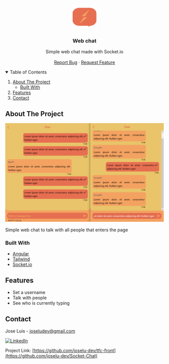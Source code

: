 <!-- PROJECT LOGO -->
<br />
<p align="center">
  <a href="https://github.com/JoseLu-Dev/Socket-Chat">
    <img src="resources/logo.svg" alt="Logo" width="80" height="80">
  </a>

  <h3 align="center">Web chat</h3>

  <p align="center">
    Simple web chat made with Socket.io
    <br />
    <br />
    <!--<a href="https://joselu-dev.github.io/Socket-Chat/#/">View App</a>
    ·-->
    <a href="https://github.com/JoseLu-Dev/Socket-Chat/issues">Report Bug</a>
    ·
    <a href="https://github.com/JoseLu-Dev/Socket-Chat/issues">Request Feature</a>
  </p>
</p>


<!-- TABLE OF CONTENTS -->
<details open="open">
  <summary>Table of Contents</summary>
  <ol>
    <li>
      <a href="#about-the-project">About The Project</a>
      <ul>
        <li><a href="#built-with">Built With</a></li>
      </ul>
    </li>
    <li><a href="#features">Features</a></li>
    <li><a href="#contact">Contact</a></li>
  </ol>
</details>


<!-- ABOUT THE PROJECT -->
## About The Project

[![Chat Screen Shot][product-screenshot]](https://joselu-dev.github.io/Socket-Chat/#/)

Simple web chat to talk with all people that enters the page

### Built With

* [Angular](https://angular.io/)
* [Tailwind](https://tailwindcss.com/)
* [Socket.io](https://socket.io/)

<!-- APP FEATURES -->
## Features

- Set a username
- Talk with people
- See who is currently typing

<!-- CONTACT -->
## Contact

Jose Luis - joseludev@gmail.com 

[![LinkedIn][linkedin-shield]][linkedin-url]

Project Link: [https://github.com/joselu-dev/tfc-front](https://github.com/joselu-dev/Socket-Chat)


[linkedin-shield]: https://img.shields.io/badge/-LinkedIn-black.svg?style=for-the-badge&logo=linkedin&colorB=555
[linkedin-url]: https://es.linkedin.com/in/jose-luis-alfaro-carretero-0a5912208/es
[product-screenshot]: resources/images/chat.png
